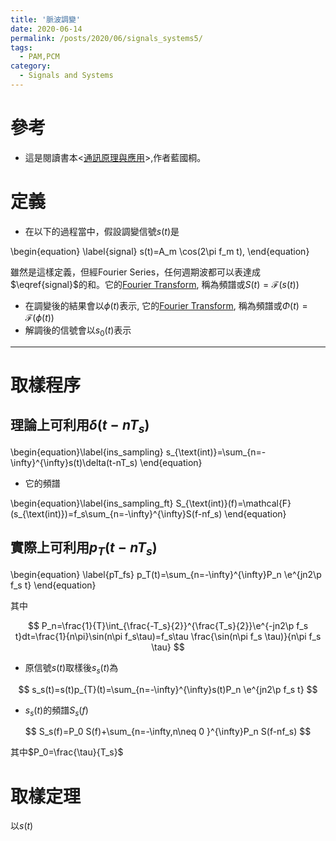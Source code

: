 ```yaml
---
title: '脈波調變'
date: 2020-06-14
permalink: /posts/2020/06/signals_systems5/
tags:
  - PAM,PCM
category:
  - Signals and Systems
---
```



# 參考
- 這是閱讀書本<[通訊原理與應用](http://findbook.tw/book/9789572122990/basic)>,作者藍國桐。

# 定義

- 在以下的過程當中，假設調變信號$s(t)$是

\begin{equation} \label{signal}
s(t)=A_m \cos(2\pi f_m t),
\end{equation} 

雖然是這樣定義，但經Fourier Series，任何週期波都可以表達成$\eqref{signal}$的和。它的[Fourier Transform](/posts/2020/06/signals_systems2/), 稱為頻譜或$S(t)=\mathcal{F}(s(t))$

- 在調變後的結果會以$\phi(t)$表示, 它的[Fourier Transform](/posts/2020/06/signals_systems2/), 稱為頻譜或$\Phi(t)=\mathcal{F}(\phi(t))$
- 解調後的信號會以$s_0(t)$表示
<hr>

# 取樣程序

## 理論上可利用$\delta (t-nT_s)$
\begin{equation}\label{ins_sampling}
s_{\text(int)}=\sum_{n=-\infty}^{\infty}s(t)\delta(t-nT_s)
\end{equation}

- 它的頻譜
  
\begin{equation}\label{ins_sampling_ft}
S_{\text(int)}(f)=\mathcal{F}(s_{\text(int)})=f_s\sum_{n=-\infty}^{\infty}S(f-nf_s)
\end{equation}

## 實際上可利用$p_T (t-nT_s)$

\begin{equation} \label{pT_fs}
p_T(t)=\sum_{n=-\infty}^{\infty}P_n \e^{jn2\p f_s t}
\end{equation}

其中 

$$
P_n=\frac{1}{T}\int_{\frac{-T_s}{2}}^{\frac{T_s}{2}}\e^{-jn2\p f_s t}dt=\frac{1}{n\pi}\sin(n\pi f_s\tau)=f_s\tau \frac{\sin(n\pi f_s \tau)}{n\pi f_s \tau}
$$

- 原信號$s(t)$取樣後$s_s(t)$為

$$
s_s(t)=s(t)p_{T}(t)=\sum_{n=-\infty}^{\infty}s(t)P_n \e^{jn2\p f_s t}
$$

- $s_s(t)$的頻譜$S_s(f)$

$$
S_s(f)=P_0 S(f)+\sum_{n=-\infty,n\neq 0 }^{\infty}P_n S(f-nf_s)
$$

其中$P_0=\frac{\tau}{T_s}$

# 取樣定理
以$s(t)$